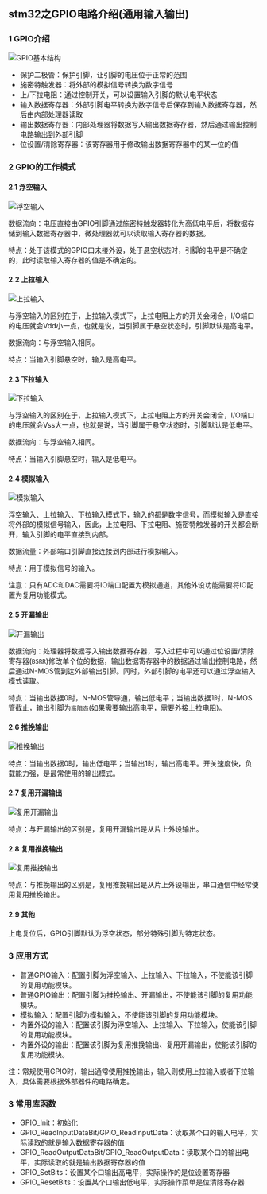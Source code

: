 ## stm32之GPIO电路介绍(通用输入输出)

### 1 GPIO介绍

![GPIO基本结构](https://github.com/luofengmacheng/cloud_native/blob/master/stm32/pics/GPIO基本结构.png)

* 保护二极管：保护引脚，让引脚的电压位于正常的范围
* 施密特触发器：将外部的模拟信号转换为数字信号
* 上/下拉电阻：通过控制开关，可以设置输入引脚的默认电平状态
* 输入数据寄存器：外部引脚电平转换为数字信号后保存到输入数据寄存器，然后由内部处理器读取
* 输出数据寄存器：内部处理器将数据写入输出数据寄存器，然后通过输出控制电路输出到外部引脚
* 位设置/清除寄存器：该寄存器用于修改输出数据寄存器中的某一位的值

### 2 GPIO的工作模式

#### 2.1 浮空输入

![浮空输入](https://github.com/luofengmacheng/cloud_native/blob/master/stm32/pics/GPIO工作模式_浮空输入.png)

数据流向：电压直接由GPIO引脚通过施密特触发器转化为高低电平后，将数据存储到输入数据寄存器中，微处理器就可以读取输入寄存器的数据。

特点：处于该模式的GPIO口未接外设，处于悬空状态时，引脚的电平是不确定的，此时读取输入寄存器的值是不确定的。

#### 2.2 上拉输入

![上拉输入](https://github.com/luofengmacheng/cloud_native/blob/master/stm32/pics/GPIO工作模式_上拉输入.png)

与浮空输入的区别在于，上拉输入模式下，上拉电阻上方的开关会闭合，I/O端口的电压就会Vdd小一点，也就是说，当引脚属于悬空状态时，引脚默认是高电平。

数据流向：与浮空输入相同。

特点：当输入引脚悬空时，输入是高电平。

#### 2.3 下拉输入

![下拉输入](https://github.com/luofengmacheng/cloud_native/blob/master/stm32/pics/GPIO工作模式_下拉输入.png)

与浮空输入的区别在于，上拉输入模式下，上拉电阻上方的开关会闭合，I/O端口的电压就会Vss大一点，也就是说，当引脚属于悬空状态时，引脚默认是低电平。

数据流向：与浮空输入相同。

特点：当输入引脚悬空时，输入是低电平。

#### 2.4 模拟输入

![模拟输入](https://github.com/luofengmacheng/cloud_native/blob/master/stm32/pics/GPIO工作模式_模拟输入.png)

浮空输入、上拉输入、下拉输入模式下，输入的都是数字信号，而模拟输入是直接将外部的模拟信号输入，因此，上拉电阻、下拉电阻、施密特触发器的开关都会断开，输入引脚的电平直接到内部。

数据流量：外部端口引脚直接连接到内部进行模拟输入。

特点：用于模拟信号的输入。

注意：只有ADC和DAC需要将IO端口配置为模拟通道，其他外设功能需要将IO配置为复用功能模式。

#### 2.5 开漏输出

![开漏输出](https://github.com/luofengmacheng/cloud_native/blob/master/stm32/pics/GPIO工作模式_开漏输出.png)

数据流向：处理器将数据写入输出数据寄存器，写入过程中可以通过位设置/清除寄存器(`BSRR`)修改单个位的数据，输出数据寄存器中的数据通过输出控制电路，然后通过N-MOS管到达外部输出引脚。同时，外部引脚的电平还可以通过浮空输入模式读取。

特点：当输出数据0时，N-MOS管导通，输出低电平；当输出数据1时，N-MOS管截止，输出引脚为`高阻态`(如果需要输出高电平，需要外接上拉电阻)。

#### 2.6 推挽输出

![推挽输出](https://github.com/luofengmacheng/cloud_native/blob/master/stm32/pics/GPIO工作模式_推挽输出.png)

特点：当输出数据0时，输出低电平；当输出1时，输出高电平。开关速度快，负载能力强，是最常使用的输出模式。

#### 2.7 复用开漏输出

![复用开漏输出](https://github.com/luofengmacheng/cloud_native/blob/master/stm32/pics/GPIO工作模式_复用开漏输出.png)

特点：与开漏输出的区别是，复用开漏输出是从片上外设输出。

#### 2.8 复用推挽输出

![复用推挽输出](https://github.com/luofengmacheng/cloud_native/blob/master/stm32/pics/GPIO工作模式_复用推挽输出.png)

特点：与推挽输出的区别是，复用推挽输出是从片上外设输出，串口通信中经常使用复用推挽输出。

#### 2.9 其他

上电复位后，GPIO引脚默认为浮空状态，部分特殊引脚为特定状态。

### 3 应用方式

* 普通GPIO输入：配置引脚为浮空输入、上拉输入、下拉输入，不使能该引脚的复用功能模块。
* 普通GPIO输出：配置引脚为推挽输出、开漏输出，不使能该引脚的复用功能模块。
* 模拟输入：配置引脚为模拟输入，不使能该引脚的复用功能模块。
* 内置外设的输入：配置该引脚为浮空输入、上拉输入、下拉输入，使能该引脚的复用功能模块。
* 内置外设的输出：配置该引脚为复用推挽输出、复用开漏输出，使能该引脚的复用功能模块。

注：常规使用GPIO时，输出通常使用推挽输出，输入则使用上拉输入或者下拉输入，具体需要根据外部器件的电路确定。

### 3 常用库函数

* GPIO_Init：初始化
* GPIO_ReadInputDataBit/GPIO_ReadInputData：读取某个口的输入电平，实际读取的就是输入数据寄存器的值
* GPIO_ReadOutputDataBit/GPIO_ReadOutputData：读取某个口的输出电平，实际读取的就是输出数据寄存器的值
* GPIO_SetBits：设置某个口输出高电平，实际操作的是位设置寄存器
* GPIO_ResetBits：设置某个口输出低电平，实际操作菜单是位清除寄存器
